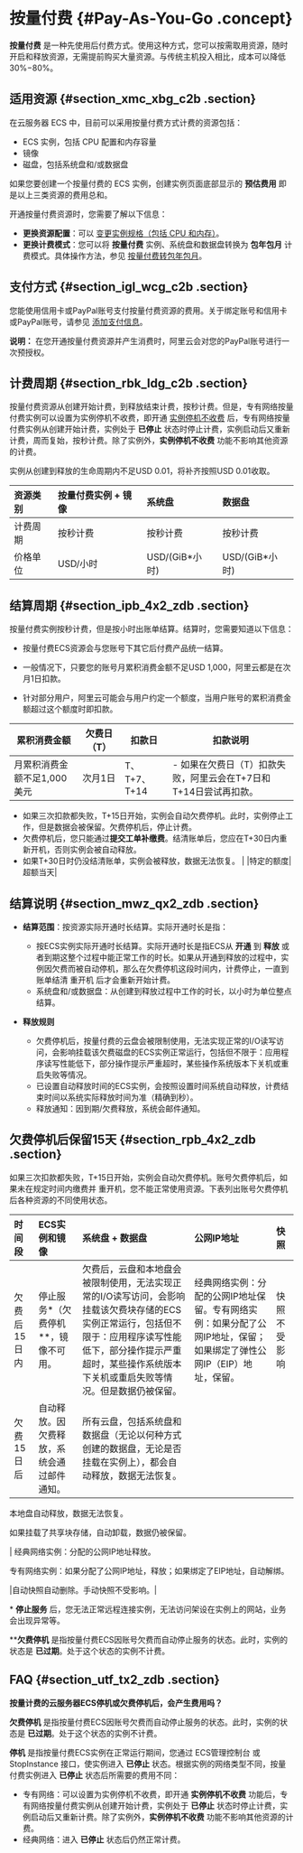 # 按量付费 {#Pay-As-You-Go .concept}

**按量付费** 是一种先使用后付费方式。使用这种方式，您可以按需取用资源，随时开启和释放资源，无需提前购买大量资源。与传统主机投入相比，成本可以降低30%−80%。

## 适用资源 {#section_xmc_xbg_c2b .section}

在云服务器 ECS 中，目前可以采用按量付费方式计费的资源包括：

-   ECS 实例，包括 CPU 配置和内存容量
-   镜像
-   磁盘，包括系统盘和/或数据盘

如果您要创建一个按量付费的 ECS 实例，创建实例页面底部显示的 **预估费用** 即是以上三类资源的费用总和。

开通按量付费资源时，您需要了解以下信息：

-   **更换资源配置**：可以 [变更实例规格（包括 CPU 和内存）](../../../../../intl.zh-CN/实例/实例续费与变配/变更按量付费实例/按量付费实例变更实例规格.md#)。
-   **更换计费模式**：您可以将 **按量付费** 实例、系统盘和数据盘转换为 **包年包月** 计费模式。具体操作方法，参见 [按量付费转包年包月](intl.zh-CN/产品定价/按量付费转预付费.md#)。

## 支付方式 {#section_igl_wcg_c2b .section}

您能使用信用卡或PayPal账号支付按量付费资源的费用。关于绑定账号和信用卡或PayPal账号，请参见 [添加支付信息](https://www.alibabacloud.com/help/doc-detail/50517.htm)。

**说明：** 在您开通按量付费资源并产生消费时，阿里云会对您的PayPal账号进行一次预授权。

## 计费周期 {#section_rbk_ldg_c2b .section}

按量付费资源从创建开始计费，到释放结束计费，按秒计费。但是，专有网络按量付费实例可以设置为实例停机不收费，即开通 [实例停机不收费](intl.zh-CN/产品定价/按量付费实例停机不收费.md#) 后，专有网络按量付费实例从创建开始计费，实例处于 **已停止** 状态时停止计费，实例启动后又重新计费，周而复始，按秒计费。除了实例外，**实例停机不收费** 功能不影响其他资源的计费。

实例从创建到释放的生命周期内不足USD 0.01，将补齐按照USD 0.01收取。

|资源类别|按量付费实例 + 镜像|系统盘|数据盘|
|:---|:----------|:--|:--|
|计费周期|按秒计费|按秒计费|按秒计费|
|价格单位|USD/小时|USD/\(GiB\*小时\)|USD/\(GiB\*小时\)|

## 结算周期 {#section_ipb_4x2_zdb .section}

按量付费实例按秒计费，但是按小时出账单结算。结算时，您需要知道以下信息：

-   按量付费ECS资源会与您账号下其它后付费产品统一结算。

-   一般情况下，只要您的账号月累积消费金额不足USD 1,000，阿里云都是在次月1日扣款。

-   针对部分用户，阿里云可能会与用户约定一个额度，当用户账号的累积消费金额超过这个额度时即扣款。

|累积消费金额|欠费日（T）|扣款日|扣款说明|
|------|------|---|----|
|月累积消费金额不足1,000美元|次月1日|T、T+7、T+14| -   如果在欠费日（T）扣款失败，阿里云会在T+7日和T+14日尝试再扣款。
-   如果三次扣款都失败，T+15日开始，实例会自动欠费停机。此时，实例停止工作，但是数据会被保留。欠费停机后，停止计费。
-   欠费停机后，您只能通过**提交工单补缴费**。结清账单后，您应在T+30日内重新开机，否则实例会被自动释放。
-   如果T+30日时仍没结清账单，实例会被释放，数据无法恢复。
 |
|特定的额度|超额当天|


## 结算说明 {#section_mwz_qx2_zdb .section}

-   **结算范围**：按资源实际开通时长结算。实际开通时长是指：

    -   按ECS实例实际开通时长结算。实际开通时长是指ECS从 **开通** 到 **释放** 或者到期这整个过程中能正常工作的时长。如果从开通到释放的过程中，实例因欠费而被自动停机，那么在欠费停机这段时间内，计费停止，一直到账单结清 重开机 后才会重新开始计费。
    -   系统盘和/或数据盘：从创建到释放过程中工作的时长，以小时为单位整点结算。
-   **释放规则**

    -   欠费停机后，按量付费的云盘会被限制使用，无法实现正常的I/O读写访问，会影响挂载该欠费磁盘的ECS实例正常运行，包括但不限于：应用程序读写性能低下，部分操作提示严重超时，某些操作系统版本下关机或重启失败等情况。
    -   已设置自动释放时间的ECS实例，会按照设置时间系统自动释放，计费结束时间以系统实际释放时间为准（精确到秒）。
    -   释放通知：因到期/欠费释放，系统会邮件通知。

## 欠费停机后保留15天 {#section_rpb_4x2_zdb .section}

如果三次扣款都失败，T+15日开始，实例会自动欠费停机。账号欠费停机后，如果未在规定时间内缴费并 重开机，您不能正常使用资源。下表列出账号欠费停机后各种资源的不同使用状态。

|时间段|ECS实例和镜像|系统盘 + 数据盘|公网IP地址|快照|
|:--|:-------|:--------|:-----|:-|
|欠费后15日内|停止服务\*（欠费停机\*\*，镜像不可用。|欠费后，云盘和本地盘会被限制使用，无法实现正常的I/O读写访问，会影响挂载该欠费块存储的ECS实例正常运行，包括但不限于：应用程序读写性能低下，部分操作提示严重超时，某些操作系统版本下关机或重启失败等情况。但是数据仍被保留。|经典网络实例：分配的公网IP地址保留。专有网络实例：如果分配了公网IP地址，保留；如果绑定了弹性公网IP（EIP）地址，保留。|快照不受影响|
|欠费15日后|自动释放。因欠费释放，系统会通过邮件通知。| 所有云盘，包括系统盘和数据盘（无论以何种方式创建的数据盘，无论是否挂载在实例上），都会自动释放，数据无法恢复。

 本地盘自动释放，数据无法恢复。

 如果挂载了共享块存储，自动卸载，数据仍被保留。

 | 经典网络实例：分配的公网IP地址释放。

 专有网络实例：如果分配了公网IP地址，释放；如果绑定了EIP地址，自动解绑。

 |自动快照自动删除。手动快照不受影响。|

\* **停止服务** 后，您无法正常远程连接实例，无法访问架设在实例上的网站，业务会出现异常等。

\*\***欠费停机** 是指按量付费ECS因账号欠费而自动停止服务的状态。此时，实例的状态是 **已过期**。处于这个状态的实例不计费。

## FAQ {#section_utf_tx2_zdb .section}

**按量计费的云服务器ECS停机或欠费停机后，会产生费用吗？**

**欠费停机** 是指按量付费ECS因账号欠费而自动停止服务的状态。此时，实例的状态是 **已过期**。处于这个状态的实例不计费。

**停机** 是指按量付费ECS实例在正常运行期间，您通过 ECS管理控制台 或 StopInstance 接口，使实例进入 **已停止** 状态。根据实例的网络类型不同，按量付费实例进入 **已停止** 状态后所需要的费用不同：

-   专有网络：可以设置为实例停机不收费，即开通 **实例停机不收费** 功能后，专有网络按量付费实例从创建开始计费，实例处于 **已停止** 状态时停止计费，实例启动后又重新计费。除了实例外，**实例停机不收费** 功能不影响其他资源的计费。
-   经典网络：进入 **已停止** 状态后仍然正常计费。


